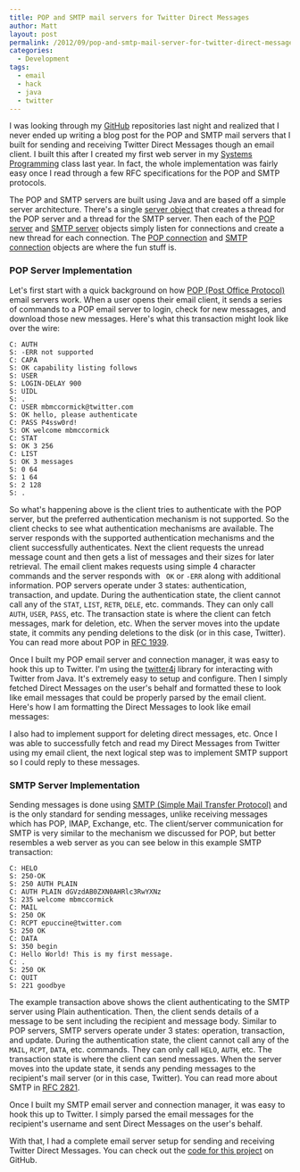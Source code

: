 ```yaml
---
title: POP and SMTP mail servers for Twitter Direct Messages
author: Matt
layout: post
permalink: /2012/09/pop-and-smtp-mail-server-for-twitter-direct-messages/
categories:
  - Development
tags:
  - email
  - hack
  - java
  - twitter
---
```


I was looking through my [GitHub][1] repositories last night and realized that I never ended up writing a blog post for the POP and SMTP mail servers that I built for sending and receiving Twitter Direct Messages though an email client. I built this after I created my first web server in my [Systems Programming][2] class last year. In fact, the whole implementation was fairly easy once I read through a few RFC specifications for the POP and SMTP protocols.

 [1]: https://github.com/mbmccormick
 [2]: http://www.cs.purdue.edu/homes/cs252/

The POP and SMTP servers are built using Java and are based off a simple server architecture. There's a single [server object][3] that creates a thread for the POP server and a thread for the SMTP server. Then each of the [POP server][4] and [SMTP server][5] objects simply listen for connections and create a new thread for each connection. The [POP connection][6] and [SMTP connection][7] objects are where the fun stuff is.

 [3]: https://github.com/mbmccormick/twitter-dm-server/blob/master/Server.java
 [4]: https://github.com/mbmccormick/twitter-dm-server/blob/master/POPServer.java
 [5]: https://github.com/mbmccormick/twitter-dm-server/blob/master/SMTPServer.java
 [6]: https://github.com/mbmccormick/twitter-dm-server/blob/master/POPServerConnection.java
 [7]: https://github.com/mbmccormick/twitter-dm-server/blob/master/SMTPServerConnection.java

### POP Server Implementation

Let's first start with a quick background on how [POP (Post Office Protocol)][8] email servers work. When a user opens their email client, it sends a series of commands to a POP email server to login, check for new messages, and download those new messages. Here's what this transaction might look like over the wire:

 [8]: http://en.wikipedia.org/wiki/Post_Office_Protocol

    C: AUTH
    S: -ERR not supported
    C: CAPA
    S: OK capability listing follows
    S: USER
    S: LOGIN-DELAY 900
    S: UIDL
    S: .
    C: USER mbmccormick@twitter.com
    S: OK hello, please authenticate
    C: PASS P4ssw0rd!
    S: OK welcome mbmccormick
    C: STAT
    S: OK 3 256
    C: LIST
    S: OK 3 messages
    S: 0 64
    S: 1 64
    S: 2 128
    S: .

So what's happening above is the client tries to authenticate with the POP server, but the preferred authentication mechanism is not supported. So the client checks to see what authentication mechanisms are available. The server responds with the supported authentication mechanisms and the client successfully authenticates. Next the client requests the unread message count and then gets a list of messages and their sizes for later retrieval. The email client makes requests using simple 4 character commands and the server responds with ` OK` or `-ERR` along with additional information. POP servers operate under 3 states: authentication, transaction, and update. During the authentication state, the client cannot call any of the `STAT`, `LIST`, `RETR`, `DELE`, etc. commands. They can only call `AUTH`, `USER`, `PASS`, etc. The transaction state is where the client can fetch messages, mark for deletion, etc. When the server moves into the update state, it commits any pending deletions to the disk (or in this case, Twitter). You can read more about POP in [RFC 1939][9].

 [9]: http://www.ietf.org/rfc/rfc1939.txt

Once I built my POP email server and connection manager, it was easy to hook this up to Twitter. I'm using the [twitter4j][10] library for interacting with Twitter from Java. It's extremely easy to setup and configure. Then I simply fetched Direct Messages on the user's behalf and formatted these to look like email messages that could be properly parsed by the email client. Here's how I am formatting the Direct Messages to look like email messages:

 [10]: http://twitter4j.org/en/index.html



I also had to implement support for deleting direct messages, etc. Once I was able to successfully fetch and read my Direct Messages from Twitter using my email client, the next logical step was to implement SMTP support so I could reply to these messages.

### SMTP Server Implementation

Sending messages is done using [SMTP (Simple Mail Transfer Protocol)][11] and is the only standard for sending messages, unlike receiving messages which has POP, IMAP, Exchange, etc. The client/server communication for SMTP is very similar to the mechanism we discussed for POP, but better resembles a web server as you can see below in this example SMTP transaction:

 [11]: http://en.wikipedia.org/wiki/Simple_Mail_Transfer_Protocol

    C: HELO
    S: 250-OK
    S: 250 AUTH PLAIN
    C: AUTH PLAIN dGVzdAB0ZXN0AHRlc3RwYXNz
    S: 235 welcome mbmccormick
    C: MAIL
    S: 250 OK
    C: RCPT epuccine@twitter.com
    S: 250 OK
    C: DATA
    S: 350 begin
    C: Hello World! This is my first message.
    C: .
    S: 250 OK
    C: QUIT
    S: 221 goodbye

The example transaction above shows the client authenticating to the SMTP server using Plain authentication. Then, the client sends details of a message to be sent including the recipient and message body. Similar to POP servers, SMTP servers operate under 3 states: operation, transaction, and update. During the authentication state, the client cannot call any of the `MAIL`, `RCPT`, `DATA`, etc. commands. They can only call `HELO`, `AUTH`, etc. The transaction state is where the client can send messages. When the server moves into the update state, it sends any pending messages to the recipient's mail server (or in this case, Twitter). You can read more about SMTP in [RFC 2821][12].

 [12]: http://www.ietf.org/rfc/rfc2821.txt

Once I built my SMTP email server and connection manager, it was easy to hook this up to Twitter. I simply parsed the email messages for the recipient's username and sent Direct Messages on the user's behalf.

With that, I had a complete email server setup for sending and receiving Twitter Direct Messages. You can check out the [code for this project][13] on GitHub.

 [13]: https://github.com/mbmccormick/twitter-dm-server
